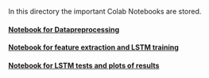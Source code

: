 In this directory the important Colab Notebooks  are stored.

#### [Notebook for Datapreprocessing](2ml_cnvTrd2Score_ml.ipynb)

#### [Notebook for feature extraction and LSTM training](4ml_lstm2_train_ml.ipynb)

#### [Notebook for LSTM tests and plots of results](4ml_lstm3_test_ml.ipynb)

